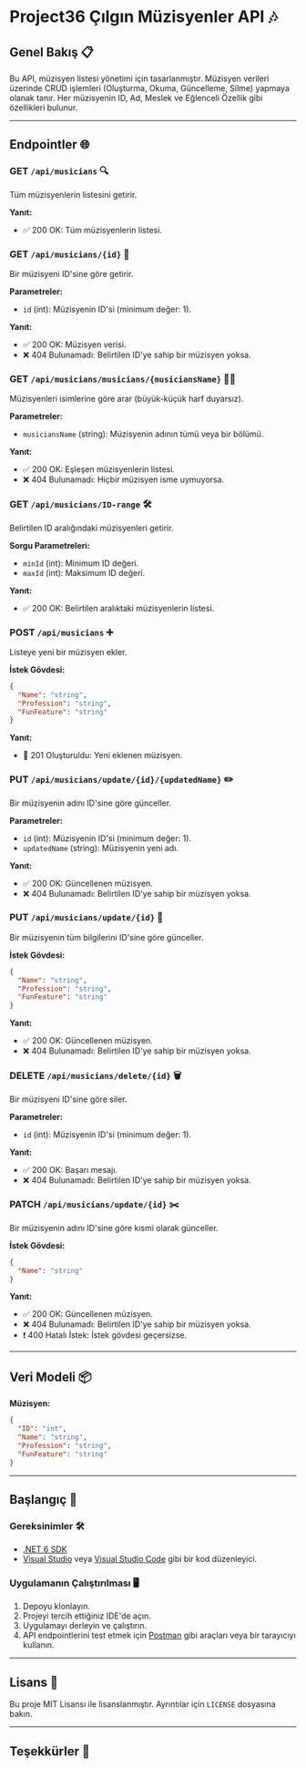 # Project36 Çılgın Müzisyenler API 🎶

## Genel Bakış 📋
Bu API, müzisyen listesi yönetimi için tasarlanmıştır. Müzisyen verileri üzerinde CRUD işlemleri (Oluşturma, Okuma, Güncelleme, Silme) yapmaya olanak tanır. Her müzisyenin ID, Ad, Meslek ve Eğlenceli Özellik gibi özellikleri bulunur.

---

## Endpointler 🌐

### **GET** `/api/musicians` 🔍
Tüm müzisyenlerin listesini getirir.

**Yanıt:**
- ✅ 200 OK: Tüm müzisyenlerin listesi.

### **GET** `/api/musicians/{id}` 🔢
Bir müzisyeni ID'sine göre getirir.

**Parametreler:**
- `id` (int): Müzisyenin ID'si (minimum değer: 1).

**Yanıt:**
- ✅ 200 OK: Müzisyen verisi.
- ❌ 404 Bulunamadı: Belirtilen ID'ye sahip bir müzisyen yoksa.

### **GET** `/api/musicians/musicians/{musiciansName}` 🧑‍🎤
Müzisyenleri isimlerine göre arar (büyük-küçük harf duyarsız).

**Parametreler:**
- `musiciansName` (string): Müzisyenin adının tümü veya bir bölümü.

**Yanıt:**
- ✅ 200 OK: Eşleşen müzisyenlerin listesi.
- ❌ 404 Bulunamadı: Hiçbir müzisyen isme uymuyorsa.

### **GET** `/api/musicians/ID-range` 🛠️
Belirtilen ID aralığındaki müzisyenleri getirir.

**Sorgu Parametreleri:**
- `minId` (int): Minimum ID değeri.
- `maxId` (int): Maksimum ID değeri.

**Yanıt:**
- ✅ 200 OK: Belirtilen aralıktaki müzisyenlerin listesi.

### **POST** `/api/musicians` ➕
Listeye yeni bir müzisyen ekler.

**İstek Gövdesi:**
```json
{
  "Name": "string",
  "Profession": "string",
  "FunFeature": "string"
}
```
**Yanıt:**
- 🎉 201 Oluşturuldu: Yeni eklenen müzisyen.

### **PUT** `/api/musicians/update/{id}/{updatedName}` ✏️
Bir müzisyenin adını ID'sine göre günceller.

**Parametreler:**
- `id` (int): Müzisyenin ID'si (minimum değer: 1).
- `updatedName` (string): Müzisyenin yeni adı.

**Yanıt:**
- ✅ 200 OK: Güncellenen müzisyen.
- ❌ 404 Bulunamadı: Belirtilen ID'ye sahip bir müzisyen yoksa.

### **PUT** `/api/musicians/update/{id}` 🔄
Bir müzisyenin tüm bilgilerini ID'sine göre günceller.

**İstek Gövdesi:**
```json
{
  "Name": "string",
  "Profession": "string",
  "FunFeature": "string"
}
```
**Yanıt:**
- ✅ 200 OK: Güncellenen müzisyen.
- ❌ 404 Bulunamadı: Belirtilen ID'ye sahip bir müzisyen yoksa.

### **DELETE** `/api/musicians/delete/{id}` 🗑️
Bir müzisyeni ID'sine göre siler.

**Parametreler:**
- `id` (int): Müzisyenin ID'si (minimum değer: 1).

**Yanıt:**
- ✅ 200 OK: Başarı mesajı.
- ❌ 404 Bulunamadı: Belirtilen ID'ye sahip bir müzisyen yoksa.

### **PATCH** `/api/musicians/update/{id}` ✂️
Bir müzisyenin adını ID'sine göre kısmi olarak günceller.

**İstek Gövdesi:**
```json
{
  "Name": "string"
}
```
**Yanıt:**
- ✅ 200 OK: Güncellenen müzisyen.
- ❌ 404 Bulunamadı: Belirtilen ID'ye sahip bir müzisyen yoksa.
- ❗ 400 Hatalı İstek: İstek gövdesi geçersizse.

---

## Veri Modeli 📦
**Müzisyen:**
```json
{
  "ID": "int",
  "Name": "string",
  "Profession": "string",
  "FunFeature": "string"
}
```

---

## Başlangıç 🚀

### Gereksinimler 🛠️
- [.NET 6 SDK](https://dotnet.microsoft.com/download/dotnet/6.0)
- [Visual Studio](https://visualstudio.microsoft.com/) veya [Visual Studio Code](https://code.visualstudio.com/) gibi bir kod düzenleyici.

### Uygulamanın Çalıştırılması 🖥️
1. Depoyu klonlayın.
2. Projeyi tercih ettiğiniz IDE'de açın.
3. Uygulamayı derleyin ve çalıştırın.
4. API endpointlerini test etmek için [Postman](https://www.postman.com/) gibi araçları veya bir tarayıcıyı kullanın.

---

## Lisans 📜
Bu proje MIT Lisansı ile lisanslanmıştır. Ayrıntılar için `LICENSE` dosyasına bakın.

---

## Teşekkürler 🙏

